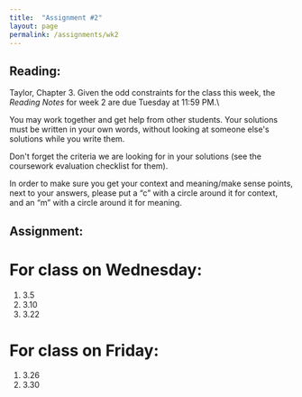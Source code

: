 ```yaml
---
title:  "Assignment #2"
layout: page
permalink: /assignments/wk2
---
```


## Reading:  
Taylor, Chapter 3. Given the odd constraints for the class this week, the *Reading Notes* for week 2 are due Tuesday at 11:59 PM.\

You may work together and get help from other students. Your solutions must be written in your own words, without looking at someone else's solutions while you write them.

Don't forget the criteria we are looking for in your solutions (see the coursework evaluation checklist for them).

In order to make sure you get your context and meaning/make sense points,
next to your answers, please put a “c” with a circle around it for context,
and an “m” with a circle around it for meaning.

## Assignment:

# For class on Wednesday:

1. 3.5
2. 3.10
3. 3.22

# For class on Friday:

1. 3.26
2. 3.30
